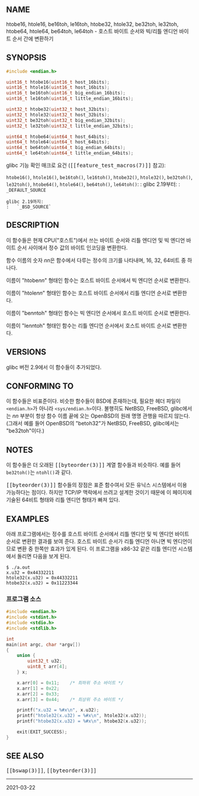 ## NAME

htobe16, htole16, be16toh, le16toh, htobe32, htole32, be32toh, le32toh, htobe64, htole64, be64toh, le64toh - 호스트 바이트 순서와 빅/리틀 엔디언 바이트 순서 간에 변환하기

## SYNOPSIS

```c
#include <endian.h>

uint16_t htobe16(uint16_t host_16bits);
uint16_t htole16(uint16_t host_16bits);
uint16_t be16toh(uint16_t big_endian_16bits);
uint16_t le16toh(uint16_t little_endian_16bits);

uint32_t htobe32(uint32_t host_32bits);
uint32_t htole32(uint32_t host_32bits);
uint32_t be32toh(uint32_t big_endian_32bits);
uint32_t le32toh(uint32_t little_endian_32bits);

uint64_t htobe64(uint64_t host_64bits);
uint64_t htole64(uint64_t host_64bits);
uint64_t be64toh(uint64_t big_endian_64bits);
uint64_t le64toh(uint64_t little_endian_64bits);
```

glibc 기능 확인 매크로 요건 (<tt>[[feature_test_macros(7)]]</tt> 참고):

`htobe16()`, `htole16()`, `be16toh()`, `le16toh()`, `htobe32()`, `htole32()`, `be32toh()`, `le32toh()`, `htobe64()`, `htole64()`, `be64toh()`, `le64toh()`:
:   glibc 2.19부터:
    :   `_DEFAULT_SOURCE`

    glibc 2.19까지:
    :   `_BSD_SOURCE`

## DESCRIPTION

이 함수들은 현재 CPU("호스트")에서 쓰는 바이트 순서와 리틀 엔디언 및 빅 엔디언 바이트 순서 사이에서 정수 값의 바이트 인코딩을 변환한다.

함수 이름의 숫자 *nn*은 함수에서 다루는 정수의 크기를 나타내며, 16, 32, 64비트 중 하나다.

이름이 "htobe*nn*" 형태인 함수는 호스트 바이트 순서에서 빅 엔디언 순서로 변환한다.

이름이 "htole*nn*" 형태인 함수는 호스트 바이트 순서에서 리틀 엔디언 순서로 변환한다.

이름이 "be*nn*toh" 형태인 함수는 빅 엔디언 순서에서 호스트 바이트 순서로 변환한다.

이름이 "le*nn*toh" 형태인 함수는 리틀 엔디언 순서에서 호스트 바이트 순서로 변환한다.

## VERSIONS

glibc 버전 2.9에서 이 함수들이 추가되었다.

## CONFORMING TO

이 함수들은 비표준이다. 비슷한 함수들이 BSD에 존재하는데, 필요한 헤더 파일이 `<endian.h>`가 아니라 `<sys/endian.h>`이다. 불행히도 NetBSD, FreeBSD, glibc에서는 *nn* 부분이 항상 함수 이름 끝에 오는 OpenBSD의 원래 명명 관행을 따르지 않는다. (그래서 예를 들어 OpenBSD의 "betoh32"가 NetBSD, FreeBSD, glibc에서는 "be32toh"이다.)

## NOTES

이 함수들은 더 오래된 <tt>[[byteorder(3)]]</tt> 계열 함수들과 비슷하다. 예를 들어 `be32toh()`는 `ntohl()`과 같다.

<tt>[[byteorder(3)]]</tt> 함수들의 장점은 표준 함수여서 모든 유닉스 시스템에서 이용 가능하다는 점이다. 하지만 TCP/IP 맥락에서 쓰려고 설계한 것이기 때문에 이 페이지에 기술된 64비트 형태와 리틀 엔디언 형태가 빠져 있다.

## EXAMPLES

아래 프로그램에서는 정수를 호스트 바이트 순서에서 리틀 엔디언 및 빅 엔디언 바이트 순서로 변환한 결과를 보여 준다. 호스트 바이트 순서가 리틀 엔디언 아니면 빅 엔디언이므로 변환 중 한쪽만 효과가 있게 된다. 이 프로그램을 x86-32 같은 리틀 엔디언 시스템에서 돌리면 다음을 보게 된다.

```text
$ ./a.out
x.u32 = 0x44332211
htole32(x.u32) = 0x44332211
htobe32(x.u32) = 0x11223344
```

### 프로그램 소스

```c
#include <endian.h>
#include <stdint.h>
#include <stdio.h>
#include <stdlib.h>

int
main(int argc, char *argv[])
{
    union {
        uint32_t u32;
        uint8_t arr[4];
    } x;

    x.arr[0] = 0x11;    /* 최하위 주소 바이트 */
    x.arr[1] = 0x22;
    x.arr[2] = 0x33;
    x.arr[3] = 0x44;    /* 최상위 주소 바이트 */

    printf("x.u32 = %#x\n", x.u32);
    printf("htole32(x.u32) = %#x\n", htole32(x.u32));
    printf("htobe32(x.u32) = %#x\n", htobe32(x.u32));

    exit(EXIT_SUCCESS);
}
```

## SEE ALSO

<tt>[[bswap(3)]]</tt>, <tt>[[byteorder(3)]]</tt>

----

2021-03-22
